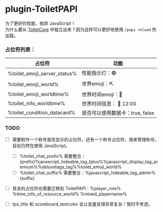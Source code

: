 # plugin-ToiletPAPI

为了更好的性能，抛弃 JavaScript！  
为什么要从 [ToiletCore](https://github.com/ToiletMC/ToiletCore) 中独立出来？因为这样可以更好地使用 `/papi reload` 热加载。

### 占位符列表：

| 占位符                          | 功能                    |
|------------------------------|-----------------------|
| %toilet_emoji_server_status% | 性能指示灯：🟢              |
| %toilet_emoji_world%         | 世界emoji：⛏️            |
| %toilet_emoji_worldtime%     | 世界时间emoji：🔆          |
| %toilet_info_worldtime%      | 世界时间信息： 🔆 12:00      |
| %toilet_condition_datacard%  | 是否可以使用数据卡：true, false |

### TODO

- [ ] 需要制作一个称号是否显示的占位符，还有一个称号占位符，用来管理称号，目前仍然在使用 JavaScript。
    - [ ] %toilet_chat_prefix%
      需要整合：{prefix}%javascript_hideable_tag_tplus%%javascript_display_tag_premium%%deluxetags_tag%%toilet_emoji_world%
    - [ ] %toilet_chat_suffix% 需要整合：%javascript_hideable_tag_admin%{suffix}
- [ ] 其余的占位符也需要迁移到 ToiletPAPI：%player_role% %time_info_of_resource_world% %mixed_playername%
- [ ] tps_title 和 scoreboard_textcolor 会让变量变得异常复杂！暂时不考虑。
  


